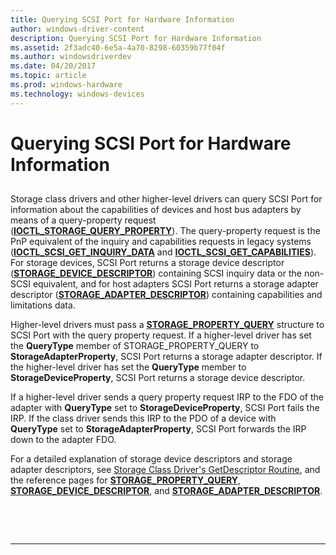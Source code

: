 ```yaml
---
title: Querying SCSI Port for Hardware Information
author: windows-driver-content
description: Querying SCSI Port for Hardware Information
ms.assetid: 2f3adc40-6e5a-4a70-8298-60359b77f04f
ms.author: windowsdriverdev
ms.date: 04/20/2017
ms.topic: article
ms.prod: windows-hardware
ms.technology: windows-devices
---
```


# Querying SCSI Port for Hardware Information


## <span id="ddk_querying_scsi_port_for_hardware_information_kg"></span><span id="DDK_QUERYING_SCSI_PORT_FOR_HARDWARE_INFORMATION_KG"></span>


Storage class drivers and other higher-level drivers can query SCSI Port for information about the capabilities of devices and host bus adapters by means of a query-property request ([**IOCTL\_STORAGE\_QUERY\_PROPERTY**](https://msdn.microsoft.com/library/windows/hardware/ff560590)). The query-property request is the PnP equivalent of the inquiry and capabilities requests in legacy systems ([**IOCTL\_SCSI\_GET\_INQUIRY\_DATA**](https://msdn.microsoft.com/library/windows/hardware/ff560509) and [**IOCTL\_SCSI\_GET\_CAPABILITIES**](https://msdn.microsoft.com/library/windows/hardware/ff560502)). For storage devices, SCSI Port returns a storage device descriptor ([**STORAGE\_DEVICE\_DESCRIPTOR**](https://msdn.microsoft.com/library/windows/hardware/ff566971)) containing SCSI inquiry data or the non-SCSI equivalent, and for host adapters SCSI Port returns a storage adapter descriptor ([**STORAGE\_ADAPTER\_DESCRIPTOR**](https://msdn.microsoft.com/library/windows/hardware/ff566346)) containing capabilities and limitations data.

Higher-level drivers must pass a [**STORAGE\_PROPERTY\_QUERY**](https://msdn.microsoft.com/library/windows/hardware/ff566997) structure to SCSI Port with the query property request. If a higher-level driver has set the **QueryType** member of STORAGE\_PROPERTY\_QUERY to **StorageAdapterProperty**, SCSI Port returns a storage adapter descriptor. If the higher-level driver has set the **QueryType** member to **StorageDeviceProperty**, SCSI Port returns a storage device descriptor.

If a higher-level driver sends a query property request IRP to the FDO of the adapter with **QueryType** set to **StorageDeviceProperty**, SCSI Port fails the IRP. If the class driver sends this IRP to the PDO of a device with **QueryType** set to **StorageAdapterProperty**, SCSI Port forwards the IRP down to the adapter FDO.

For a detailed explanation of storage device descriptors and storage adapter descriptors, see [Storage Class Driver's GetDescriptor Routine](storage-class-driver-s-getdescriptor-routine.md), and the reference pages for [**STORAGE\_PROPERTY\_QUERY**](https://msdn.microsoft.com/library/windows/hardware/ff566997), [**STORAGE\_DEVICE\_DESCRIPTOR**](https://msdn.microsoft.com/library/windows/hardware/ff566971), and [**STORAGE\_ADAPTER\_DESCRIPTOR**](https://msdn.microsoft.com/library/windows/hardware/ff566346).

 

 


--------------------


